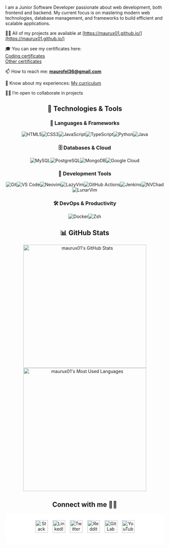 
I am a Junior Software Developer passionate about web development, both frontend and backend. My current focus is on mastering modern web technologies, database management, and frameworks to build efficient and scalable applications.

👨‍💻 All of my projects are available at [https://maurux01.github.io/](https://maurux01.github.io/)  

🎓 You can see my certificates here:  
 [Coding certificates](https://drive.google.com/drive/folders/1Sq5hnD3T1hJmHeicdiXK0TyH4OPDFrV3)  
 [Other certificates](https://drive.google.com/drive/folders/1yW6YV73z90q1kUUwXLvQkCM7AZ8X2lTO)  

📫 How to reach me: **maurofel36@gmail.com**  

📄 Know about my experiences: [My curriculum](https://docs.google.com/document/d/1g594GM5sALwzeZx1QBJuw5GpnXVrd5o9/edit?usp=drive_link&ouid=100573797080055147170&rtpof=true&sd=true)  

👷‍♂️ I’m open to collaborate in projects  

</div>

<div align="center">
<div align="center">
  
## 🚀 **Technologies & Tools**

### 📌 **Languages & Frameworks**
![HTML5](https://img.shields.io/badge/HTML5-E34F26?style=for-the-badge&logo=html5&logoColor=white)![CSS3](https://img.shields.io/badge/CSS3-1572B6?style=for-the-badge&logo=css3&logoColor=white)![JavaScript](https://img.shields.io/badge/JavaScript-F7DF1E?style=for-the-badge&logo=javascript&logoColor=black)![TypeScript](https://img.shields.io/badge/TypeScript-3178C6?style=for-the-badge&logo=typescript&logoColor=white)![Python](https://img.shields.io/badge/Python-3776AB?style=for-the-badge&logo=python&logoColor=white)![Java](https://img.shields.io/badge/Java-ED8B00?style=for-the-badge&logo=openjdk&logoColor=white)

### 🗄️ **Databases & Cloud**
![MySQL](https://img.shields.io/badge/MySQL-4479A1?style=for-the-badge&logo=mysql&logoColor=white)![PostgreSQL](https://img.shields.io/badge/PostgreSQL-4169E1?style=for-the-badge&logo=postgresql&logoColor=white)![MongoDB](https://img.shields.io/badge/MongoDB-47A248?style=for-the-badge&logo=mongodb&logoColor=white)![Google Cloud](https://img.shields.io/badge/Google_Cloud-4285F4?style=for-the-badge&logo=google-cloud&logoColor=white)  


### 🔧 **Development Tools**
![Git](https://img.shields.io/badge/Git-F05032?style=for-the-badge&logo=git&logoColor=white)![VS Code](https://img.shields.io/badge/VS_Code-007ACC?style=for-the-badge&logo=visual-studio-code&logoColor=white)![Neovim](https://img.shields.io/badge/Neovim-57A143?style=for-the-badge&logo=neovim&logoColor=white)![LazyVim](https://img.shields.io/badge/LazyVim-51A8B8?style=for-the-badge&logo=neovim&logoColor=white)![GitHub Actions](https://img.shields.io/badge/GitHub_Actions-2088FF?style=for-the-badge&logo=github-actions&logoColor=white)![Jenkins](https://img.shields.io/badge/Jenkins-D24939?style=for-the-badge&logo=jenkins&logoColor=white)![NVChad](https://img.shields.io/badge/NVChad-2F5A86?style=for-the-badge&logo=neovim&logoColor=white)![LunarVim](https://img.shields.io/badge/LunarVim-4E44CE?style=for-the-badge&logo=neovim&logoColor=white)


### 🛠️ **DevOps & Productivity**
![Docker](https://img.shields.io/badge/Docker-2496ED?style=for-the-badge&logo=docker&logoColor=white)![Zsh](https://img.shields.io/badge/Zsh-4285F4?style=for-the-badge&logo=gnu&logoColor=white) 

</div>



## 📊 **GitHub Stats**  

<div align="center">
<div style="display: flex; justify-content: center; align-items: center; flex-direction: column;">
  <img width="390" src="https://github-readme-stats.vercel.app/api?username=maurux01&theme=transparent&count_private=true&show_icons=true&rank_icon=github&locale=en" alt="maurux01's GitHub Stats" />
</div>

  

<div style="display: flex; justify-content: center; align-items: center; flex-direction: column;">
  <img width="390" src="https://github-readme-stats.vercel.app/api/top-langs/?username=maurux01&layout=compact&theme=tokyonight&hide_border=true" alt="maurux01's Most Used Languages" />
</div>




## Connect with me 🤝🏻
<div style="display: flex; flex-direction: column; align-items: center; background-color: white; padding: 20px; border-radius: 10px;">
  
  <!-- Social Icons -->
  <div style="display: flex; flex-wrap: wrap; gap: 15px; justify-content: center; padding-bottom: 15px;">
    <a href="https://stackoverflow.com/users/28065944/mauro-infante" target="_blank">
      <img src="https://img.icons8.com/fluency/48/stackoverflow.png" alt="Stack Overflow" style="width: 40px; height: 40px; transition: transform 0.2s;" onmouseover="this.style.transform='scale(1.2)'" onmouseout="this.style.transform='scale(1)'">
    </a>
    <a href="https://linkedin.com/in/infmauro" target="_blank">
      <img src="https://img.icons8.com/fluency/48/linkedin.png" alt="LinkedIn" style="width: 40px; height: 40px; transition: transform 0.2s;" onmouseover="this.style.transform='scale(1.2)'" onmouseout="this.style.transform='scale(1)'">
    </a>
    <a href="https://twitter.com/maufel2" target="_blank">
      <img src="https://img.icons8.com/fluency/48/twitterx.png" alt="Twitter" style="width: 40px; height: 40px; transition: transform 0.2s;" onmouseover="this.style.transform='scale(1.2)'" onmouseout="this.style.transform='scale(1)'">
    </a>
    <a href="https://www.reddit.com/user/maxinff/" target="_blank">
      <img src="https://img.icons8.com/fluency/48/reddit.png" alt="Reddit" style="width: 40px; height: 40px; transition: transform 0.2s;" onmouseover="this.style.transform='scale(1.2)'" onmouseout="this.style.transform='scale(1)'">
    </a>
    <a href="https://gitlab.com/Maurux01" target="_blank">
<img src="https://img.icons8.com/color/48/gitlab.png" alt="GitLab" style="width: 40px; height: 40px; transition: transform 0.2s;" onmouseover="this.style.transform='scale(1.2)'" onmouseout="this.style.transform='scale(1)'">

   </a>
    <a href="https://www.youtube.com/@maurux01" target="_blank">
      <img src="https://img.icons8.com/fluency/48/youtube-play.png" alt="YouTube" style="width: 40px; height: 40px; transition: transform 0.2s;" onmouseover="this.style.transform='scale(1.2)'" onmouseout="this.style.transform='scale(1)'">
    </a>
  </div>
  </div>

 
